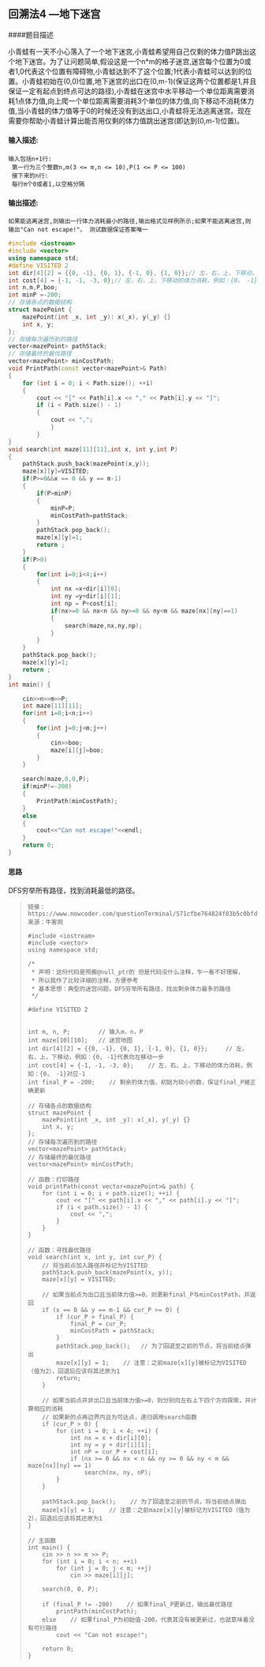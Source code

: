 ## 回溯法4 —地下迷宫

####题目描述

小青蛙有一天不小心落入了一个地下迷宫,小青蛙希望用自己仅剩的体力值P跳出这个地下迷宫。为了让问题简单,假设这是一个n*m的格子迷宫,迷宫每个位置为0或者1,0代表这个位置有障碍物,小青蛙达到不了这个位置;1代表小青蛙可以达到的位置。小青蛙初始在(0,0)位置,地下迷宫的出口在(0,m-1)(保证这两个位置都是1,并且保证一定有起点到终点可达的路径),小青蛙在迷宫中水平移动一个单位距离需要消耗1点体力值,向上爬一个单位距离需要消耗3个单位的体力值,向下移动不消耗体力值,当小青蛙的体力值等于0的时候还没有到达出口,小青蛙将无法逃离迷宫。现在需要你帮助小青蛙计算出能否用仅剩的体力值跳出迷宫(即达到(0,m-1)位置)。

#### 输入描述:

```
输入包括n+1行:
 第一行为三个整数n,m(3 <= m,n <= 10),P(1 <= P <= 100)
 接下来的n行:
 每行m个0或者1,以空格分隔
```

#### 输出描述:

```
如果能逃离迷宫,则输出一行体力消耗最小的路径,输出格式见样例所示;如果不能逃离迷宫,则输出"Can not escape!"。 测试数据保证答案唯一
```

```c++
#include <iostream>
#include <vector>
using namespace std;
#define VISITED 2
int dir[4][2] = {{0, -1}, {0, 1}, {-1, 0}, {1, 0}};// 左，右，上，下移动，例如：{0, -1}代表向左移动一步
int cost[4] = {-1, -1, -3, 0};// 左，右，上，下移动的体力消耗，例如：{0， -1}对应-1
int n,m,P,boo;
int minP =-200;
// 存储各点的数据结构
struct mazePoint {
    mazePoint(int _x, int _y): x(_x), y(_y) {}
    int x, y;
};
// 存储每次遍历到的路径
vector<mazePoint> pathStack;
// 存储最终的最优路径
vector<mazePoint> minCostPath;
void PrintPath(const vector<mazePoint>& Path)
{
    for (int i = 0; i < Path.size(); ++i)
    {
        cout << "[" << Path[i].x << "," << Path[i].y << "]";
        if (i < Path.size() - 1)
        {
            cout << ",";
            }
        }
}
void search(int maze[11][11],int x, int y,int P)
{
    pathStack.push_back(mazePoint(x,y));
    maze[x][y]=VISITED;
    if(P>=0&&x == 0 && y == m-1)
    {
        if(P>minP)
        {
            minP=P;
            minCostPath=pathStack;
        }
        pathStack.pop_back();
        maze[x][y]=1;
        return ;
    }
    if(P>0)
    {
        for(int i=0;i<4;i++)
        {
            int nx =x+dir[i][0];
            int ny =y+dir[i][1];
            int np = P+cost[i];
            if(nx>=0 && nx<n && ny>=0 && ny<m && maze[nx][ny]==1)
            {
                search(maze,nx,ny,np);
            }
        }
    }
    pathStack.pop_back();
    maze[x][y]=1;
    return ;
}
int main() {

    cin>>n>>m>>P;
    int maze[11][11];
    for(int i=0;i<n;i++)
    {
        for(int j=0;j<m;j++)
        {
            cin>>boo;
            maze[i][j]=boo;
        }
    }

    search(maze,0,0,P);
    if(minP!=-200)
    {
        PrintPath(minCostPath);
    }
    else
    {
        cout<<"Can not escape!"<<endl;
    }
    return 0;
}
```

#### 思路

DFS穷举所有路径，找到消耗最低的路径。

> ```
> 链接：https://www.nowcoder.com/questionTerminal/571cfbe764824f03b5c0bfd2eb0a8ddf
> 来源：牛客网
>
> #include <iostream>
> #include <vector>
> using namespace std;
>  
> /*
>  * 声明：这份代码是照搬@null_ptr的 但是代码没什么注释，乍一看不好理解，
>  * 所以我作了比较详细的注释，方便参考
>  * 基本思想：典型的迷宫问题，DFS穷举所有路径，找出剩余体力最多的路径
>  */
>  
> #define VISITED 2
>  
>  
> int m, n, P;        // 输入m，n，P
> int maze[10][10];   // 迷宫地图
> int dir[4][2] = {{0, -1}, {0, 1}, {-1, 0}, {1, 0}};     // 左，右，上，下移动，例如：{0, -1}代表向左移动一步
> int cost[4] = {-1, -1, -3, 0};    // 左，右，上，下移动的体力消耗，例如：{0， -1}对应-1
> int final_P = -200;    // 剩余的体力值，初始为较小的数，保证final_P被正确更新
>  
> // 存储各点的数据结构
> struct mazePoint {
>     mazePoint(int _x, int _y): x(_x), y(_y) {}
>     int x, y;
> };
> // 存储每次遍历到的路径
> vector<mazePoint> pathStack;
> // 存储最终的最优路径
> vector<mazePoint> minCostPath;
>  
> // 函数：打印路径
> void printPath(const vector<mazePoint>& path) {
>     for (int i = 0; i < path.size(); ++i) {
>         cout << "[" << path[i].x << "," << path[i].y << "]";
>         if (i < path.size() - 1) {
>             cout << ",";
>         }
>     }
> }
>  
> // 函数：寻找最优路径
> void search(int x, int y, int cur_P) {
>     // 将当前点加入路径并标记为VISITED
>     pathStack.push_back(mazePoint(x, y));
>     maze[x][y] = VISITED;
>      
>     // 如果当前点为出口且当前体力值>=0，则更新final_P与minCostPath，并返回
>     if (x == 0 && y == m-1 && cur_P >= 0) {
>         if (cur_P > final_P) {
>             final_P = cur_P;
>             minCostPath = pathStack;
>         }
>         pathStack.pop_back();   // 为了回退至之前的节点，将当前结点弹出
>         maze[x][y] = 1;    // 注意：之前maze[x][y]被标记为VISITED（值为2），回退后应该将其还原为1
>         return;
>     }
>      
>     // 如果当前点并非出口且当前体力值>=0，则分别向左右上下四个方向探索，并计算相应的消耗
>     // 如果新的点再边界内且为可达点，递归调用search函数
>     if (cur_P > 0) {
>         for (int i = 0; i < 4; ++i) {
>             int nx = x + dir[i][0];
>             int ny = y + dir[i][1];
>             int nP = cur_P + cost[i];
>             if (nx >= 0 && nx < n && ny >= 0 && ny < m && maze[nx][ny] == 1)
>                 search(nx, ny, nP);
>         }
>     }
>      
>     pathStack.pop_back();    // 为了回退至之前的节点，将当前结点弹出
>     maze[x][y] = 1;    // 注意：之前maze[x][y]被标记为VISITED（值为2），回退后应该将其还原为1
> }
>  
> // 主函数
> int main() {
>     cin >> n >> m >> P;
>     for (int i = 0; i < n; ++i)
>         for (int j = 0; j < m; ++j)
>             cin >> maze[i][j];
>      
>     search(0, 0, P);
>      
>     if (final_P != -200)    // 如果final_P更新过，输出最优路径
>         printPath(minCostPath);
>     else    // 如果final_P为初始值-200，代表其没有被更新过，也就意味着没有可行路径
>         cout << "Can not escape!";
>      
>     return 0;
> }
>
> ```
>
> 